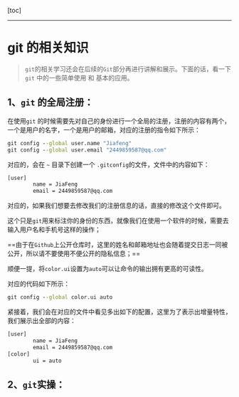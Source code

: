 [toc]

---

# git 的相关知识

> `git`的相关学习还会在后续的`Git`部分再进行讲解和展示。下面的话，看一下`git` 中的一些简单使用 和 基本的应用。



## 1、`git` 的全局注册：

在使用`git` 的时候需要先对自己的身份进行一个全局的注册，注册的内容有两个，一个是用户的名字，一个是用户的邮箱，对应的注册的指令如下所示：
```bat
git config --global user.name "Jiafeng"
git config --global user.email "2449859587@qq.com"
```

对应的，会在 `~` 目录下创建一个 `.gitconfig`的文件，文件中的内容如下：

```bat
[user]
        name = JiaFeng
        email = 2449859587@qq.com
```

对应的，如果我们想要去修改我们的注册信息的话，直接的修改这个文件即可。

这个只是`git`用来标注你的身份的东西，就像我们在使用一个软件的时候，需要去输入用户名和手机号这样的操作；

==由于在`Github`上公开仓库时，这里的姓名和邮箱地址也会随着提交日志一同被公开，所以请不要使用不便公开的隐私信息；==

顺便一提，将`color.ui`设置为`auto`可以让命令的输出拥有更高的可读性。

对应的代码如下所示：

```bat
git config --global color.ui auto
```

紧接着，我们会在对应的文件中看见多出如下的配置，这里为了表示出增量特性，我们展示出全部的内容：

```bat
[user]
        name = JiaFeng
        email = 2449859587@qq.com
[color]
        ui = auto
```



## 2、`git`实操：

